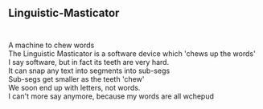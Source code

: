 
## Linguistic-Masticator<br><br>
A machine to chew words<br> 
The Linguistic Masticator is a software device which 'chews up the words' <br>
I say software, but in fact its teeth are very hard. <br>
It can snap any text into segments into sub-segs <br>
Sub-segs get smaller as the teeth 'chew' <br>
We soon end up with letters, not words. <br>
I can't more say anymore, because my words are all wchepud<br>
